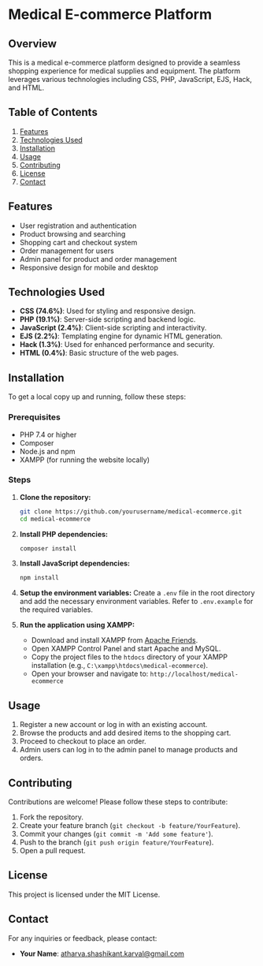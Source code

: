 # Medical E-commerce Platform

## Overview
This is a medical e-commerce platform designed to provide a seamless shopping experience for medical supplies and equipment. The platform leverages various technologies including CSS, PHP, JavaScript, EJS, Hack, and HTML.

## Table of Contents
1. [Features](#features)
2. [Technologies Used](#technologies-used)
3. [Installation](#installation)
4. [Usage](#usage)
5. [Contributing](#contributing)
6. [License](#license)
7. [Contact](#contact)

## Features
- User registration and authentication
- Product browsing and searching
- Shopping cart and checkout system
- Order management for users
- Admin panel for product and order management
- Responsive design for mobile and desktop

## Technologies Used
- **CSS (74.6%)**: Used for styling and responsive design.
- **PHP (19.1%)**: Server-side scripting and backend logic.
- **JavaScript (2.4%)**: Client-side scripting and interactivity.
- **EJS (2.2%)**: Templating engine for dynamic HTML generation.
- **Hack (1.3%)**: Used for enhanced performance and security.
- **HTML (0.4%)**: Basic structure of the web pages.

## Installation
To get a local copy up and running, follow these steps:

### Prerequisites
- PHP 7.4 or higher
- Composer
- Node.js and npm
- XAMPP (for running the website locally)

### Steps
1. **Clone the repository:**
    ```bash
    git clone https://github.com/yourusername/medical-ecommerce.git
    cd medical-ecommerce
    ```

2. **Install PHP dependencies:**
    ```bash
    composer install
    ```

3. **Install JavaScript dependencies:**
    ```bash
    npm install
    ```

4. **Setup the environment variables:**
    Create a `.env` file in the root directory and add the necessary environment variables. Refer to `.env.example` for the required variables.

5. **Run the application using XAMPP:**
    - Download and install XAMPP from [Apache Friends](https://www.apachefriends.org/index.html).
    - Open XAMPP Control Panel and start Apache and MySQL.
    - Copy the project files to the `htdocs` directory of your XAMPP installation (e.g., `C:\xampp\htdocs\medical-ecommerce`).
    - Open your browser and navigate to: `http://localhost/medical-ecommerce`

## Usage
1. Register a new account or log in with an existing account.
2. Browse the products and add desired items to the shopping cart.
3. Proceed to checkout to place an order.
4. Admin users can log in to the admin panel to manage products and orders.

## Contributing
Contributions are welcome! Please follow these steps to contribute:

1. Fork the repository.
2. Create your feature branch (`git checkout -b feature/YourFeature`).
3. Commit your changes (`git commit -m 'Add some feature'`).
4. Push to the branch (`git push origin feature/YourFeature`).
5. Open a pull request.

## License
This project is licensed under the MIT License.

## Contact
For any inquiries or feedback, please contact:
- **Your Name**: atharva.shashikant.karval@gmail.com

